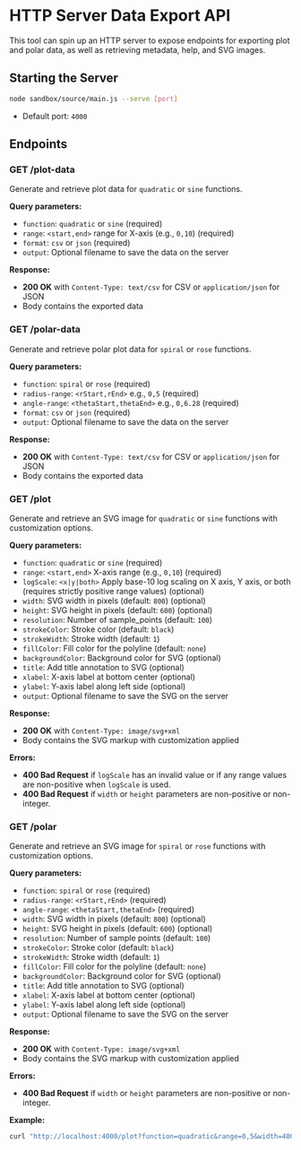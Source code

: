 # HTTP Server Data Export API

This tool can spin up an HTTP server to expose endpoints for exporting plot and polar data, as well as retrieving metadata, help, and SVG images.

## Starting the Server

```bash
node sandbox/source/main.js --serve [port]
```

- Default port: `4000`

## Endpoints

### GET /plot-data

Generate and retrieve plot data for `quadratic` or `sine` functions.

**Query parameters:**

- `function`: `quadratic` or `sine` (required)
- `range`: `<start,end>` range for X-axis (e.g., `0,10`) (required)
- `format`: `csv` or `json` (required)
- `output`: Optional filename to save the data on the server

**Response:**

- **200 OK** with `Content-Type: text/csv` for CSV or `application/json` for JSON
- Body contains the exported data

### GET /polar-data

Generate and retrieve polar plot data for `spiral` or `rose` functions.

**Query parameters:**

- `function`: `spiral` or `rose` (required)
- `radius-range`: `<rStart,rEnd>` e.g., `0,5` (required)
- `angle-range`: `<thetaStart,thetaEnd>` e.g., `0,6.28` (required)
- `format`: `csv` or `json` (required)
- `output`: Optional filename to save the data on the server

**Response:**

- **200 OK** with `Content-Type: text/csv` for CSV or `application/json` for JSON
- Body contains the exported data

### GET /plot

Generate and retrieve an SVG image for `quadratic` or `sine` functions with customization options.

**Query parameters:**

- `function`: `quadratic` or `sine` (required)
- `range`: `<start,end>` X-axis range (e.g., `0,10`) (required)
- `logScale`: `<x|y|both>` Apply base-10 log scaling on X axis, Y axis, or both (requires strictly positive range values) (optional)
- `width`: SVG width in pixels (default: `800`) (optional)
- `height`: SVG height in pixels (default: `600`) (optional)
- `resolution`: Number of sample_points (default: `100`)
- `strokeColor`: Stroke color (default: `black`)
- `strokeWidth`: Stroke width (default: `1`)
- `fillColor`: Fill color for the polyline (default: `none`)
- `backgroundColor`: Background color for SVG (optional)
- `title`: Add title annotation to SVG (optional)
- `xlabel`: X-axis label at bottom center (optional)
- `ylabel`: Y-axis label along left side (optional)
- `output`: Optional filename to save the SVG on the server

**Response:**

- **200 OK** with `Content-Type: image/svg+xml`
- Body contains the SVG markup with customization applied

**Errors:**

- **400 Bad Request** if `logScale` has an invalid value or if any range values are non-positive when `logScale` is used.
- **400 Bad Request** if `width` or `height` parameters are non-positive or non-integer.

### GET /polar

Generate and retrieve an SVG image for `spiral` or `rose` functions with customization options.

**Query parameters:**

- `function`: `spiral` or `rose` (required)
- `radius-range`: `<rStart,rEnd>` (required)
- `angle-range`: `<thetaStart,thetaEnd>` (required)
- `width`: SVG width in pixels (default: `800`) (optional)
- `height`: SVG height in pixels (default: `600`) (optional)
- `resolution`: Number of sample points (default: `100`)
- `strokeColor`: Stroke color (default: `black`)
- `strokeWidth`: Stroke width (default: `1`)
- `fillColor`: Fill color for the polyline (default: `none`)
- `backgroundColor`: Background color for SVG (optional)
- `title`: Add title annotation to SVG (optional)
- `xlabel`: X-axis label at bottom center (optional)
- `ylabel`: Y-axis label along left side (optional)
- `output`: Optional filename to save the SVG on the server

**Response:**

- **200 OK** with `Content-Type: image/svg+xml`
- Body contains the SVG markup with customization applied

**Errors:**

- **400 Bad Request** if `width` or `height` parameters are non-positive or non-integer.

**Example:**
```bash
curl "http://localhost:4000/plot?function=quadratic&range=0,5&width=400&height=200&resolution=25&strokeColor=green&strokeWidth=3&fillColor=none&backgroundColor=black&title=Title&xlabel=X&ylabel=Y&logScale=x"
```
